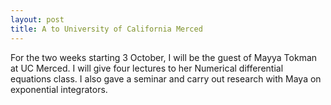 ```yaml
---
layout: post
title: A to University of California Merced
---
```


For the two weeks starting 3 October, I will be the guest of Mayya Tokman at UC Merced.
I will give four lectures to her Numerical differential equations class.
I also gave a seminar and carry out research with Maya on exponential integrators.
